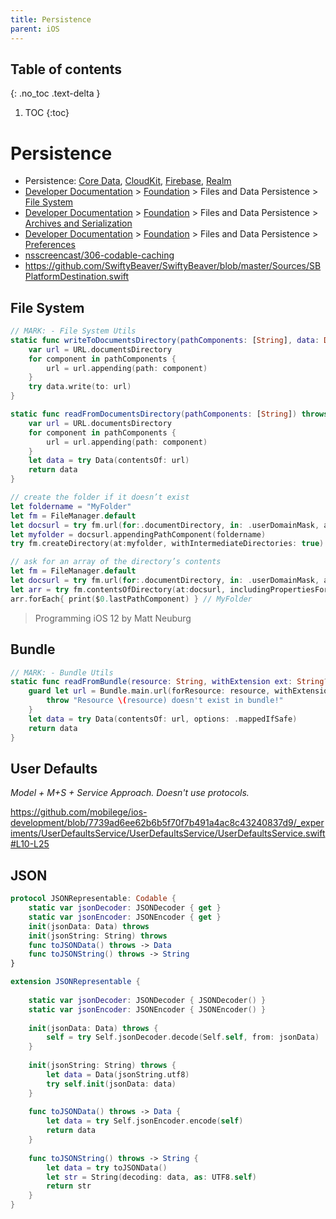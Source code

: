 ```yaml
---
title: Persistence
parent: iOS
---
```


## Table of contents
{: .no_toc .text-delta }

1. TOC
{:toc}

<!--- Everything above this is generated --->

# Persistence
- Persistence: 
[Core Data](https://github.com/mobilege/ios-development/blob/master/coredata.md), 
[CloudKit](https://github.com/mobilege/ios-development/blob/master/CloudKit.md#cloudkit), 
[Firebase](https://github.com/mobilege/ios-development/blob/master/firebase.md), 
[Realm](https://github.com/mobilege/ios-development/blob/master/realm.md)
- [Developer Documentation](https://developer.apple.com/documentation) > 
[Foundation](https://developer.apple.com/documentation/foundation) > 
Files and Data Persistence > 
[File System](https://developer.apple.com/documentation/foundation/file_system)
- [Developer Documentation](https://developer.apple.com/documentation) > 
[Foundation](https://developer.apple.com/documentation/foundation) >
Files and Data Persistence > 
[Archives and Serialization](https://developer.apple.com/documentation/foundation/archives_and_serialization)
- [Developer Documentation](https://developer.apple.com/documentation) > 
[Foundation](https://developer.apple.com/documentation/foundation) > 
Files and Data Persistence > 
[Preferences](https://developer.apple.com/documentation/foundation/preferences)
- [nsscreencast/306-codable-caching](https://github.com/nsscreencast/306-codable-caching)
- https://github.com/SwiftyBeaver/SwiftyBeaver/blob/master/Sources/SBPlatformDestination.swift

## File System
```swift
// MARK: - File System Utils
static func writeToDocumentsDirectory(pathComponents: [String], data: Data) throws {
    var url = URL.documentsDirectory
    for component in pathComponents {
        url = url.appending(path: component)
    }
    try data.write(to: url)
}

static func readFromDocumentsDirectory(pathComponents: [String]) throws -> Data {
    var url = URL.documentsDirectory
    for component in pathComponents {
        url = url.appending(path: component)
    }
    let data = try Data(contentsOf: url)
    return data
}
```

```swift
// create the folder if it doesn’t exist 
let foldername = "MyFolder"
let fm = FileManager.default
let docsurl = try fm.url(for:.documentDirectory, in: .userDomainMask, appropriateFor: nil, create: false)
let myfolder = docsurl.appendingPathComponent(foldername)
try fm.createDirectory(at:myfolder, withIntermediateDirectories: true)
```

```swift
// ask for an array of the directory’s contents
let fm = FileManager.default
let docsurl = try fm.url(for:.documentDirectory, in: .userDomainMask, appropriateFor: nil, create: false)
let arr = try fm.contentsOfDirectory(at:docsurl, includingPropertiesForKeys: nil)
arr.forEach{ print($0.lastPathComponent) } // MyFolder
```
> Programming iOS 12 by Matt Neuburg



## Bundle
```swift
// MARK: - Bundle Utils
static func readFromBundle(resource: String, withExtension ext: String? = nil) throws -> Data {
    guard let url = Bundle.main.url(forResource: resource, withExtension: ext) else {
        throw "Resource \(resource) doesn't exist in bundle!"
    }
    let data = try Data(contentsOf: url, options: .mappedIfSafe)
    return data
}
```


## User Defaults

_Model + M+S + Service Approach. Doesn't use protocols._

https://github.com/mobilege/ios-development/blob/7739ad6ee62b6b5f70f7b491a4ac8c43240837d9/_experiments/UserDefaultsService/UserDefaultsService/UserDefaultsService.swift#L10-L25





## JSON
```swift
protocol JSONRepresentable: Codable {
    static var jsonDecoder: JSONDecoder { get }
    static var jsonEncoder: JSONEncoder { get }
    init(jsonData: Data) throws
    init(jsonString: String) throws
    func toJSONData() throws -> Data
    func toJSONString() throws -> String
}

extension JSONRepresentable {
    
    static var jsonDecoder: JSONDecoder { JSONDecoder() }
    static var jsonEncoder: JSONEncoder { JSONEncoder() }
    
    init(jsonData: Data) throws {
        self = try Self.jsonDecoder.decode(Self.self, from: jsonData)
    }
    
    init(jsonString: String) throws {
        let data = Data(jsonString.utf8)
        try self.init(jsonData: data)
    }
    
    func toJSONData() throws -> Data {
        let data = try Self.jsonEncoder.encode(self)
        return data
    }
    
    func toJSONString() throws -> String {
        let data = try toJSONData()
        let str = String(decoding: data, as: UTF8.self)
        return str
    }
}
```
